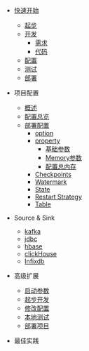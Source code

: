 <!-- docs/_sidebar.md -->
* [快速开始](zh-cn/quickstart?id=%e5%bf%ab%e9%80%9f%e5%bc%80%e5%a7%8b)
    - [起步](zh-cn/quickstart?id=%e8%b5%b7%e6%ad%a5)
    - [开发](zh-cn/quickstart?id=%e5%bc%80%e5%8f%91)
      - [需求](zh-cn/quickstart?id=%e9%9c%80%e6%b1%82)
      - [代码](zh-cn/quickstart?id=%e4%bb%a3%e7%a0%81)
    - [配置](zh-cn/quickstart?id=%e9%85%8d%e7%bd%ae) 
    - [测试](zh-cn/quickstart?id=%e6%b5%8b%e8%af%95) 
    - [部署](zh-cn/quickstart?id=%e9%83%a8%e7%bd%b2) 
* 项目配置
    - [概述](zh-cn/config.md?id=%e6%a6%82%e8%bf%b0)
    - [配置总览](zh-cn/config.md?id=%e9%85%8d%e7%bd%ae)
    - [部署配置](zh-cn/config?id=deployment)
      - [option](zh-cn/config?id=option)
      - [property](zh-cn/config?id=property)
        - [基础参数](zh-cn/config?id=%e5%9f%ba%e7%a1%80%e5%8f%82%e6%95%b0)
        - [Memory参数](zh-cn/config?id=memory%e5%8f%82%e6%95%b0)
        - [配置总内存](zh-cn/config?id=%e9%85%8d%e7%bd%ae%e6%80%bb%e5%86%85%e5%ad%98)
      - [Checkpoints](zh-cn/config?id=checkpoints)
      - [Watermark](zh-cn/config?id=Watermark)
      - [State](zh-cn/config?id=State)
      - [Restart Strategy](zh-cn/config?id=restart-strategy)
      - [Table](zh-cn/config?id=Table)
  
* Source & Sink
    - [kafka]()
    - [jdbc]()
    - [hbase]()
    - [clickHouse]()
    - [Infixdb]()    
* 高级扩展
    - [启动参数]()
    - [起步开发]()
    - [修改配置]()
    - [本地测试]()
    - [部署项目]()
* 最佳实践    
